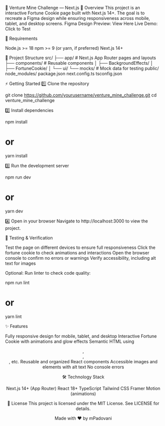 🚀 Venture Mine Challenge — Next.js
🌟 Overview
This project is an interactive Fortune Cookie page built with Next.js 14+.
The goal is to recreate a Figma design while ensuring responsiveness across mobile, tablet, and desktop screens.
Figma Design Preview: View Here
Live Demo: Click to Test

🧰 Requirements

Node.js >= 18
npm >= 9 (or yarn, if preferred)
Next.js 14+


📁 Project Structure
src/
├── app/                    # Next.js App Router pages and layouts
├── components/             # Reusable components
│   ├── BackgroundEffects/
│   ├── FortuneCookie/
│   └── ui/
└── mocks/                  # Mock data for testing
public/
node_modules/
package.json
next.config.ts
tsconfig.json

⚡ Getting Started
1️⃣ Clone the repository

git clone https://github.com/yourusername/venture_mine_challenge.git
cd venture_mine_challenge

2️⃣ Install dependencies

npm install
# or
yarn install

3️⃣ Run the development server

npm run dev
# or
yarn dev

4️⃣ Open in your browser
Navigate to http://localhost:3000 to view the project.

🧪 Testing & Verification

Test the page on different devices to ensure full responsiveness
Click the fortune cookie to check animations and interactions
Open the browser console to confirm no errors or warnings
Verify accessibility, including alt text for images

Optional: Run linter to check code quality:

npm run lint
# or
yarn lint

✨ Features

Fully responsive design for mobile, tablet, and desktop
Interactive Fortune Cookie with animations and glow effects
Semantic HTML using <header>, <main>, <footer>, etc.
Reusable and organized React components
Accessible images and elements with alt text
No console errors


🛠 Technology Stack

Next.js 14+ (App Router)
React 18+
TypeScript
Tailwind CSS
Framer Motion (animations)


📜 License
This project is licensed under the MIT License. See LICENSE for details.

Made with ❤️ by mPadovani